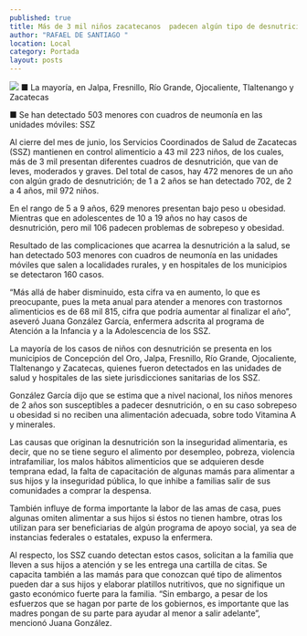 ```yaml
---
published: true
title: Más de 3 mil niños zacatecanos  padecen algún tipo de desnutrición
author: "RAFAEL DE SANTIAGO "
location: Local
category: Portada
layout: posts
---
```


![](http://i.imgur.com/lbRgnOPm.jpg)
■ La mayoría, en Jalpa, Fresnillo, Río Grande, Ojocaliente, Tlaltenango y Zacatecas

■ Se han detectado 503 menores con cuadros de neumonía en las unidades móviles: SSZ 

Al cierre del mes de junio, los Servicios Coordinados de Salud de Zacatecas (SSZ) mantienen en control alimenticio a 43 mil 223 niños, de los cuales, más de 3 mil presentan diferentes cuadros de desnutrición, que van de leves, moderados y graves.
Del total de casos, hay 472 menores de un año con algún grado de desnutrición; de 1 a 2 años se han detectado 702, de 2 a 4 años, mil 972 niños.

En el rango de 5 a 9 años, 629 menores presentan bajo peso u obesidad. Mientras que en adolescentes de 10 a 19 años no hay casos de desnutrición, pero mil 106 padecen problemas de sobrepeso y obesidad.

Resultado de las complicaciones que acarrea la desnutrición a la salud, se han detectado 503 menores con cuadros de neumonía en las unidades móviles que salen a localidades rurales, y en hospitales de los municipios se detectaron 160 casos.

“Más allá de haber disminuido, esta cifra va en aumento, lo que es preocupante, pues la meta anual para atender a menores con trastornos alimenticios es de 68 mil 815, cifra que podría aumentar al finalizar el año”, aseveró Juana González García, enfermera adscrita al programa de Atención a la Infancia y a la Adolescencia de los SSZ.

La mayoría de los casos de niños con desnutrición se presenta en los municipios de Concepción del Oro, Jalpa, Fresnillo, Río Grande, Ojocaliente, Tlaltenango y Zacatecas, quienes fueron detectados en las unidades de salud y hospitales de las siete jurisdicciones sanitarias de los SSZ.

González García dijo que se estima que a nivel nacional, los niños menores de 2 años son susceptibles a padecer desnutrición, o en su caso sobrepeso u obesidad si no reciben una alimentación adecuada, sobre todo Vitamina A y minerales.

Las causas que originan la desnutrición son la inseguridad alimentaria, es decir, que no se tiene seguro el alimento por desempleo, pobreza, violencia intrafamiliar, los malos hábitos alimenticios que se adquieren desde temprana edad, la falta de capacitación de algunas mamás para alimentar a sus hijos y la inseguridad pública, lo que inhibe a familias salir de sus comunidades a comprar la despensa.

También influye de forma importante la labor de las amas de casa, pues algunas omiten alimentar a sus hijos si éstos no tienen hambre, otras los utilizan para ser beneficiarias de algún programa de apoyo social, ya sea de instancias federales o estatales, expuso la enfermera.

Al respecto, los SSZ cuando detectan estos casos, solicitan a la familia que lleven a sus hijos a atención y se les entrega una cartilla de citas. Se capacita también a las mamás para que conozcan qué tipo de alimentos pueden dar a sus hijos y elaborar platillos nutritivos, que no signifique un gasto económico fuerte para la familia.
“Sin embargo, a pesar de los esfuerzos que se hagan por parte de los gobiernos, es importante que las madres pongan de su parte para ayudar al menor a salir adelante”, mencionó Juana González.
